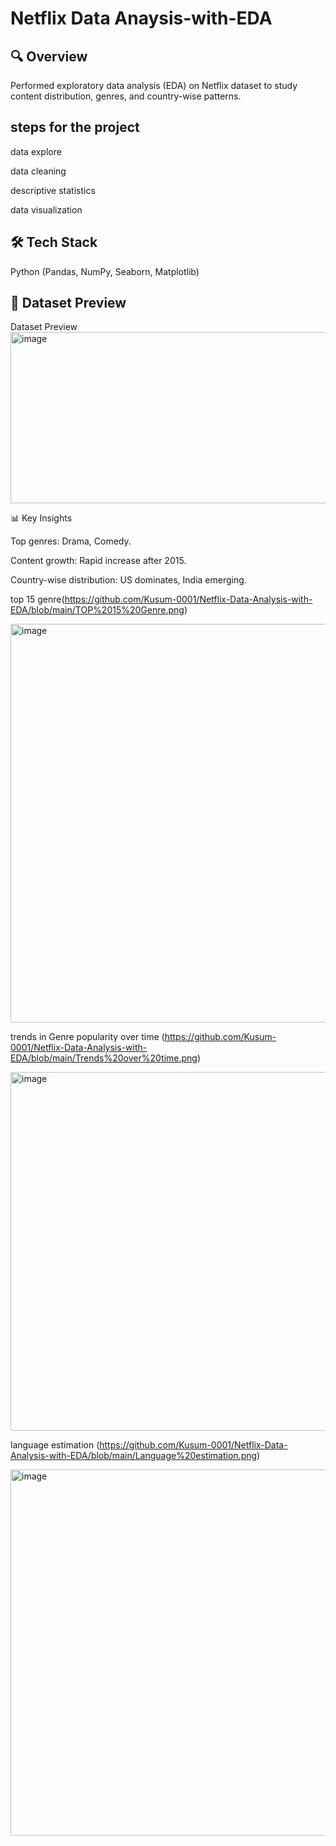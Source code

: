# Netflix Data Anaysis-with-EDA
<h2>🔍 Overview </h2>
Performed exploratory data analysis (EDA) on Netflix dataset to study content distribution, genres, and country-wise patterns.


<h2> steps for the project </h2>

data explore

data cleaning 

descriptive statistics
 
data visualization

<h2>🛠️ Tech Stack </h2>

Python (Pandas, NumPy, Seaborn, Matplotlib)

## 📂 Dataset Preview
Dataset Preview
<img width="1298" height="274" alt="image" src="https://github.com/user-attachments/assets/d51e9cc1-1854-4889-9108-a98a0ca4b559" />





📊 Key Insights

Top genres: Drama, Comedy.

Content growth: Rapid increase after 2015.

Country-wise distribution: US dominates, India emerging.

top 15 genre(https://github.com/Kusum-0001/Netflix-Data-Analysis-with-EDA/blob/main/TOP%2015%20Genre.png)

<img width="1266" height="638" alt="image" src="https://github.com/user-attachments/assets/92ab8e15-7e12-48c7-8f5b-ab94063efcaa" />


trends in Genre popularity over time (https://github.com/Kusum-0001/Netflix-Data-Analysis-with-EDA/blob/main/Trends%20over%20time.png)

<img width="1546" height="574" alt="image" src="https://github.com/user-attachments/assets/38b3e7af-35a5-4795-9af2-6dda21ce5ec8" />


language estimation (https://github.com/Kusum-0001/Netflix-Data-Analysis-with-EDA/blob/main/Language%20estimation.png)

<img width="1551" height="586" alt="image" src="https://github.com/user-attachments/assets/17db3bbc-4f8d-4bf7-8439-e52576f3e80f" />





